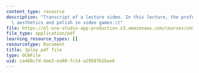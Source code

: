```yaml
---
content_type: resource
description: "Transcript of a lecture video. In this lecture, the professors discuss\
  \ aesthetics and polish in video games.\t"
file: https://ol-ocw-studio-app-production.s3.amazonaws.com/courses/cms-611j-creating-video-games-fall-2014/ca468cfd4ae3ea90fc14a29587b1bae6_0teK9aXB0GI.pdf
file_type: application/pdf
learning_resource_types: []
resourcetype: Document
title: 3play pdf file
type: OCWFile
uid: ca468cfd-4ae3-ea90-fc14-a29587b1bae6
---
```

